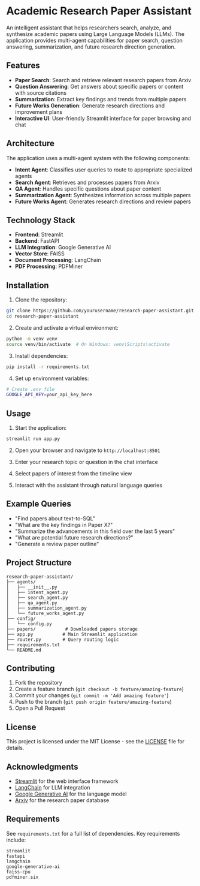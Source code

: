 # Academic Research Paper Assistant

An intelligent assistant that helps researchers search, analyze, and synthesize academic papers using Large Language Models (LLMs). The application provides multi-agent capabilities for paper search, question answering, summarization, and future research direction generation.

## Features

- **Paper Search**: Search and retrieve relevant research papers from Arxiv
- **Question Answering**: Get answers about specific papers or content with source citations
- **Summarization**: Extract key findings and trends from multiple papers
- **Future Works Generation**: Generate research directions and improvement plans
- **Interactive UI**: User-friendly Streamlit interface for paper browsing and chat

## Architecture

The application uses a multi-agent system with the following components:

- **Intent Agent**: Classifies user queries to route to appropriate specialized agents
- **Search Agent**: Retrieves and processes papers from Arxiv
- **QA Agent**: Handles specific questions about paper content
- **Summarization Agent**: Synthesizes information across multiple papers
- **Future Works Agent**: Generates research directions and review papers

## Technology Stack

- **Frontend**: Streamlit
- **Backend**: FastAPI
- **LLM Integration**: Google Generative AI
- **Vector Store**: FAISS
- **Document Processing**: LangChain
- **PDF Processing**: PDFMiner

## Installation

1. Clone the repository:
```bash
git clone https://github.com/yourusername/research-paper-assistant.git
cd research-paper-assistant
```

2. Create and activate a virtual environment:
```bash
python -m venv venv
source venv/bin/activate  # On Windows: venv\Scripts\activate
```

3. Install dependencies:
```bash
pip install -r requirements.txt
```

4. Set up environment variables:
```bash
# Create .env file
GOOGLE_API_KEY=your_api_key_here
```

## Usage

1. Start the application:
```bash
streamlit run app.py
```

2. Open your browser and navigate to `http://localhost:8501`

3. Enter your research topic or question in the chat interface

4. Select papers of interest from the timeline view

5. Interact with the assistant through natural language queries

## Example Queries

- "Find papers about text-to-SQL"
- "What are the key findings in Paper X?"
- "Summarize the advancements in this field over the last 5 years"
- "What are potential future research directions?"
- "Generate a review paper outline"

## Project Structure

```
research-paper-assistant/
├── agents/
│   ├── __init__.py
│   ├── intent_agent.py
│   ├── search_agent.py
│   ├── qa_agent.py
│   ├── summarization_agent.py
│   └── future_works_agent.py
├── config/
│   └── config.py
├── papers/           # Downloaded papers storage
├── app.py           # Main Streamlit application
├── router.py        # Query routing logic
├── requirements.txt
└── README.md
```

## Contributing

1. Fork the repository
2. Create a feature branch (`git checkout -b feature/amazing-feature`)
3. Commit your changes (`git commit -m 'Add amazing feature'`)
4. Push to the branch (`git push origin feature/amazing-feature`)
5. Open a Pull Request

## License

This project is licensed under the MIT License - see the [LICENSE](LICENSE) file for details.

## Acknowledgments

- [Streamlit](https://streamlit.io/) for the web interface framework
- [LangChain](https://python.langchain.com/) for LLM integration
- [Google Generative AI](https://ai.google.dev/) for the language model
- [Arxiv](https://arxiv.org/) for the research paper database

## Requirements

See `requirements.txt` for a full list of dependencies. Key requirements include:

```
streamlit
fastapi
langchain
google-generative-ai
faiss-cpu
pdfminer.six
```




